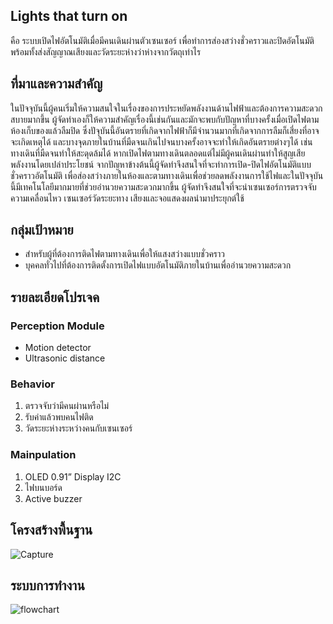 ## Lights that turn on
คือ ระบบเปิดไฟอัตโนมัติเมื่อมีคนเดินผ่านตัวเซนเซอร์ เพื่อทำการส่องสว่างชั่วคราวและปิดอัตโนมัติ พร้อมทั้งส่งสัญญาณเสียงและวัดระยะห่างว่าห่างจากวัตถุเท่าไร

## ที่มาและความสำคัญ
ในปัจจุบันนี้ผู้คนเริ่มให้ความสนใจในเรื่องของการประหยัดพลังงานด้านไฟฟ้าและต้องการความสะดวกสบายมากขึ้น ผู้จัดทำเองก็ให้ความสำคัญเรื่องนี้เช่นกันและมักจะพบกับปัญหาที่บางครั้งเมื่อเปิดไฟตามห้องเก็บของแล้วลืมปิด ซึ่งปัจุบันนี้อันตรายที่เกิดจากไฟฟ้าก็มีจำนวนมากที่เกิดจากการลืมก็เสี่ยงที่อาจจะเกิดเหตุได้ และบางจุดภายในบ้านที่มืดจนเกินไปจนบางครั้งอาจจะทำให้เกิดอันตรายต่างๆได้ เช่น ทางเดินที่มืดจนทำให้สะดุดล้มได้ หากเปิดไฟตามทางเดินตลอดแต่ไม่มีผู้คนเดินผ่านทำให้สูญเสียพลังงานโดยเปล่าประโยชน์
	จากปัญหาข้างต้นนี้ผู้จัดทำจึงสนใจที่จะทำการเปิด-ปิดไฟอัตโนมัติแบบชั่วคราวอัตโนมัติ เพื่อส่องสว่างภายในห้องและตามทางเดินเพื่อช่วยลดพลังงานการใช้ไฟและในปัจจุบันนี้มีเทคโนโลยีมากมายที่ช่วยอำนวยความสะดวกมากขึ้น ผู้จัดทำจึงสนใจที่จะนำเซนเซอร์การตรวจจับความเคลื่อนไหว เซนเซอร์วัดระยะทาง เสียงและจอแสดงผลนำมาประยุกต์ใช้

## กลุ่มเป้าหมาย
- สำหรับผู้ที่ต้องการติดไฟตามทางเดินเพื่อให้แสงสว่างแบบชั่วคราว
- บุคคลทั่วไปที่ต้องการติดตั้งการเปิดไฟแบบอัตโนมัติภายในบ้านเพื่ออำนวยความสะดวก

## รายละเอียดโปรเจค
### Perception Module
- Motion detector
- Ultrasonic distance

### Behavior
1. ตรวจจับว่ามีคนผ่านหรือไม่
2. รับค่าแล้วพบคนไฟติด
3. วัดระยะห่างระหว่างคนกับเซนเซอร์

### Mainpulation
1. OLED 0.91” Display I2C
2. ไฟบนบอร์ด
3. Active buzzer

## โครงสร้างพื้นฐาน
![Capture](https://user-images.githubusercontent.com/61343377/85525627-73c37c80-b633-11ea-9d0f-da1bc34b3dce.PNG)

## ระบบการทำงาน
![flowchart](https://user-images.githubusercontent.com/61343377/85525697-82aa2f00-b633-11ea-8000-54f4025544d1.PNG)
